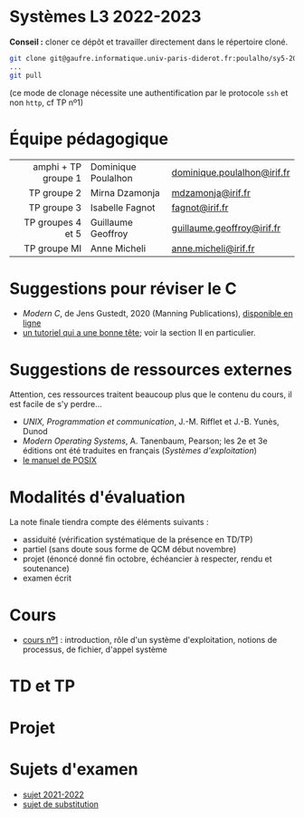 Systèmes L3 2022-2023
=================

**Conseil :** cloner ce dépôt et travailler directement dans le répertoire cloné.

```bash
git clone git@gaufre.informatique.univ-paris-diderot.fr:poulalho/sy5-2022-2023.git
...
git pull
```
(ce mode de clonage nécessite une authentification par le protocole `ssh`
et non `http`, cf TP nº1)

# Équipe pédagogique

| | | |
|---:|---|---|
| amphi + TP groupe 1 | Dominique Poulalhon | dominique.poulalhon@irif.fr |
| TP groupe 2 | Mirna Dzamonja | mdzamonja@irif.fr |
| TP groupe 3 | Isabelle Fagnot | fagnot@irif.fr |
| TP groupes 4 et 5 | Guillaume Geoffroy |  guillaume.geoffroy@irif.fr |
| TP groupe  MI | Anne Micheli | anne.micheli@irif.fr |


# Suggestions pour réviser le C

* _Modern C_, de Jens Gustedt, 2020 (Manning Publications), [disponible en
  ligne](https://modernc.gforge.inria.fr/)
* [un tutoriel qui a une bonne
  tête](https://zestedesavoir.com/tutoriels/755/le-langage-c-1/); voir la
  section II en particulier.

# Suggestions de ressources externes 

Attention, ces ressources traitent beaucoup plus que le contenu du cours,
il est facile de s'y perdre...

* _UNIX, Programmation et communication_, J.-M. Rifflet et J.-B. Yunès, Dunod
* _Modern Operating Systems_, A. Tanenbaum, Pearson; les 2e et 3e éditions ont été traduites en français (_Systèmes d'exploitation_)
* [le manuel de POSIX](https://pubs.opengroup.org/onlinepubs/9699919799/)


# Modalités d'évaluation

La note finale tiendra compte des éléments suivants :
* assiduité (vérification systématique de la présence en TD/TP)
* partiel (sans doute sous forme de QCM début novembre)
* projet (énoncé donné fin octobre, échéancier à respecter, rendu et
  soutenance)
* examen écrit


# Cours

* [cours nº1](Cours/cours_1.pdf) : introduction, rôle d'un système
  d'exploitation, notions de processus, de fichier, d'appel système

# TD et TP


# Projet


# Sujets d'examen

* [sujet 2021-2022](Examens/examen_2021-2022_session1_SY5.pdf)
* [sujet de substitution](Examens/substitution_2021-2022_SY5.pdf)

